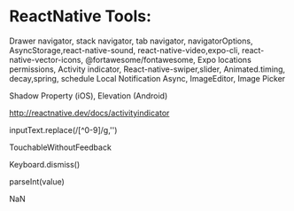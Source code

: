 # ReactNative Tools:
 
Drawer navigator, stack navigator,
 tab navigator, navigatorOptions,
AsyncStorage,react-native-sound,
react-native-video,expo-cli,
react-native-vector-icons,
@fortawesome/fontawesome,
Expo locations permissions,
Activity indicator,
React-native-swiper,slider,
Animated.timing, decay,spring,
schedule Local Notification Async,
ImageEditor, Image Picker


Shadow Property (iOS),
Elevation (Android)

http://reactnative.dev/docs/activityindicator

inputText.replace(/[^0-9]/g,'')

TouchableWithoutFeedback

Keyboard.dismiss()

parseInt(value)

NaN
